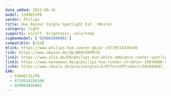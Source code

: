 ```yaml
---
date_added: 2022-09-16
model: 5309031P8
vendor: Philips
title: Hue Runner Single Spotlight Ext. (White)
category: light
supports: on/off, brightness, colortemp
zigbeemodel: ['929003046001']
compatible: [z2m]
mlink: https://www.philips-hue.com/en-gb/p/-/8719514338340
link: https://www.amazon.de/dp/B09CVBPRC9/
link2: https://www.alza.de/EN/philips-hue-white-ambiance-runner-spotlight-extention-53090-31-p8-d4401269.htm
link3: https://www.manomano.de/p/philips-hue-runner-strahler-33834000-929003046001-single-connected-wei-41424714
link4: https://www.idealo.de/preisvergleich/OffersOfProduct/201943687_-hue-runner-single-spot-led-gu10-5w-erweiterung-weiss-929003046001-philips.html
EAN: 
  - 53090/31/P8
  - 8719514338340
  - 929003046001
---
```

